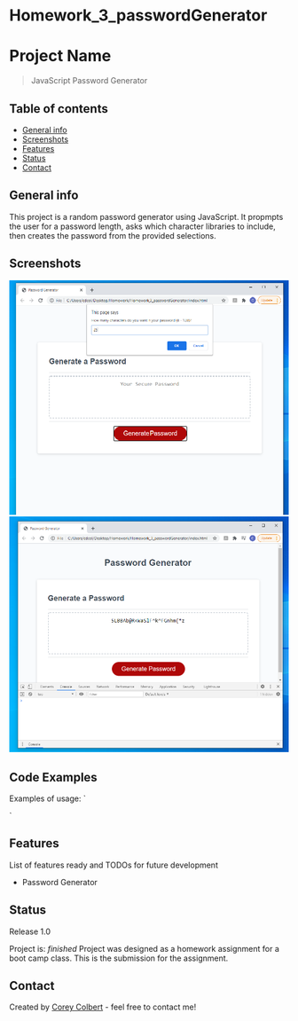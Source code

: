 # Homework_3_passwordGenerator
# Project Name
> JavaScript Password Generator

## Table of contents
* [General info](#general-info)
* [Screenshots](#screenshots)
* [Features](#features)
* [Status](#status)
* [Contact](#contact)

## General info
This project is a random password generator using JavaScript.  It propmpts the user for a password length, asks which character libraries to include, then creates the password from the provided selections.

## Screenshots
![Example screenshot](./readme_images/screenshot_1.png)
![Example screenshot](./readme_images/screenshot_2.png)

## Code Examples
Examples of usage:
`

  `

## Features
List of features ready and TODOs for future development
* Password Generator

## Status
Release 1.0

Project is: _finished_ Project was designed as a homework assignment for a boot camp class.  This is the submission for the assignment.

## Contact
Created by [Corey Colbert](cdcolbert10@gmail.com) - feel free to contact me!